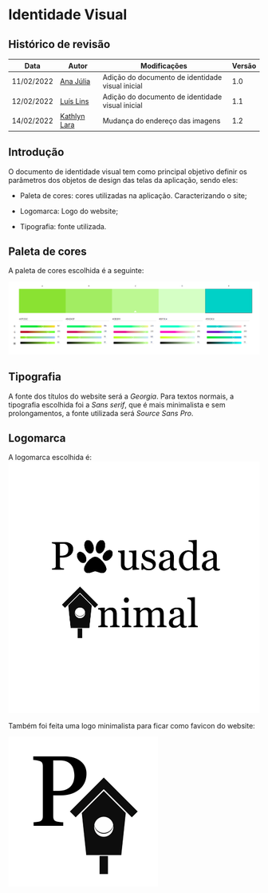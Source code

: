# Identidade Visual

## Histórico de revisão
| Data       | Autor                                        | Modificações                      | Versão |
| ---------- | -------------------------------------------- | --------------------------------- | ------ |
| 11/02/2022 | [Ana Júlia](https://github.com/aluzianobriceno) | Adição do documento de identidade visual inicial | 1.0  |
| 12/02/2022 | [Luís Lins](https://github.com/luisgaboardi) | Adição do documento de identidade visual inicial | 1.1  |
| 14/02/2022 | [Kathlyn Lara](https://github.com/klmurussi) | Mudança do endereço das imagens | 1.2 |

## Introdução

O documento de identidade visual tem como principal objetivo definir os parâmetros dos objetos de design das telas da aplicação, sendo eles:

- Paleta de cores: cores utilizadas na aplicação. Caracterizando o site;

- Logomarca: Logo do website;

- Tipografia: fonte utilizada.

## Paleta de cores

A paleta de cores escolhida é a seguinte:

![exemplo_paleta ](https://github.com/FGAUnB-REQ-GM/2021.2-PousadaAnimal/blob/dev/docs/images/paleta-cores.png)

## Tipografia

A fonte dos títulos do website será a *Georgia*.
Para textos normais, a tipografia escolhida foi a *Sans serif*, que é mais minimalista e sem prolongamentos, a fonte utilizada será *Source Sans Pro*.


## Logomarca

A logomarca escolhida é: 
![logo](https://github.com/FGAUnB-REQ-GM/2021.2-PousadaAnimal/blob/dev/docs/images/logo-transparente.png)

Também foi feita uma logo minimalista para ficar como favicon do website:

![favicon](https://github.com/FGAUnB-REQ-GM/2021.2-PousadaAnimal/blob/dev/docs/images/favicon-medio.png)
